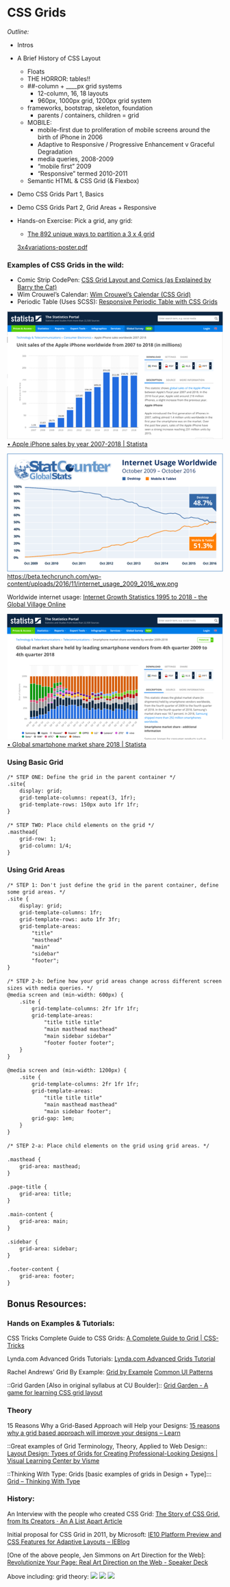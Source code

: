 # CSS Grids
_Outline:_
* Intros
* A Brief History of CSS Layout
	* Floats
	* THE HORROR: tables!!
	* ##-column + ____px grid systems
		* 12-column, 16, 18 layouts
		* 960px, 1000px grid, 1200px grid system
	* frameworks, bootstrap, skeleton, foundation
		* parents / containers, children = grid
	* MOBILE: 
		* mobile-first due to proliferation of mobile screens around the birth of iPhone in 2006
		* Adaptive to Responsive / Progressive Enhancement v Graceful Degradation
		* media queries, 2008-2009
		* “mobile first” 2009
		* “Responsive” termed 2010-2011
	* Semantic HTML & CSS Grid (& Flexbox)
* Demo CSS Grids Part 1, Basics
* Demo CSS Grids Part 2,  Grid Areas + Responsive
* Hands-on Exercise: Pick a grid, any grid:
	* [The 892 unique ways to partition a 3 x 4 grid](http://www.dubberly.com/concept-maps/3x4grid.html)

	<a href='3x4variations-poster.pdf'>3x4variations-poster.pdf</a>


### Examples of CSS Grids in the wild:
* Comic Strip CodePen:
 [CSS Grid Layout and Comics (as Explained by Barry the Cat)](https://codepen.io/tutsplus/pen/pNgZpj/)
* Wim Crouwel’s Calendar:
 [Wim Crouwel’s Calendar (CSS Grid)](https://codepen.io/droom/pen/KmwxGj/)
* Periodic Table (Uses SCSS):
 [Responsive Periodic Table with CSS Grids](https://codepen.io/dudleystorey/pen/rmWMXY/)



![](Screenshot%202019-02-07%2017.46.37.png)
[•  Apple iPhone sales by year 2007-2018 | Statista](https://www.statista.com/statistics/276306/global-apple-iphone-sales-since-fiscal-year-2007/)

![](96321BA3-4BFF-4715-B229-672F20F0F309.png)
https://beta.techcrunch.com/wp-content/uploads/2016/11/internet_usage_2009_2016_ww.png

Worldwide internet usage:
[Internet Growth Statistics 1995 to 2018 - the Global Village Online](https://www.internetworldstats.com/emarketing.htm)

![](Screenshot%202019-02-07%2017.47.16.png)
[•  Global smartphone market share 2018 | Statista](https://www.statista.com/statistics/271496/global-market-share-held-by-smartphone-vendors-since-4th-quarter-2009/)

### Using Basic Grid
```
/* STEP ONE: Define the grid in the parent container */
.site{
    display: grid;
    grid-template-columns: repeat(3, 1fr);
    grid-template-rows: 150px auto 1fr 1fr;
}

/* STEP TWO: Place child elements on the grid */
.masthead{
    grid-row: 1;
    grid-column: 1/4;
}
```



### Using Grid Areas
```
/* STEP 1: Don't just define the grid in the parent container, define some grid areas. */
.site {
	display: grid;
	grid-template-columns: 1fr;
	grid-template-rows: auto 1fr 3fr;
	grid-template-areas:
		"title"
		"masthead"
		"main"
        "sidebar"
		"footer";
}

/* STEP 2-b: Define how your grid areas change across different screen sizes with media queries. */
@media screen and (min-width: 600px) {
	.site {
		grid-template-columns: 2fr 1fr 1fr;
		grid-template-areas:
			"title title title"
			"main masthead masthead"
			"main sidebar sidebar"
            "footer footer footer";
	}
}

@media screen and (min-width: 1200px) {
	.site {
		grid-template-columns: 2fr 1fr 1fr;
		grid-template-areas:
			"title title title"
			"main masthead masthead"
			"main sidebar footer";
        grid-gap: 1em;
	}
}

/* STEP 2-a: Place child elements on the grid using grid areas. */

.masthead {
	grid-area: masthead;
}

.page-title {
	grid-area: title;
}

.main-content {
	grid-area: main;
}

.sidebar {
	grid-area: sidebar;
}

.footer-content {
	grid-area: footer;
}
```




## Bonus Resources:


### Hands on Examples & Tutorials:
CSS Tricks Complete Guide to CSS Grids:
[A Complete Guide to Grid | CSS-Tricks](https://css-tricks.com/snippets/css/complete-guide-grid/)

Lynda.com Advanced Grids Tutorials:
[Lynda.com Advanced Grids Tutorial](https://www.lynda.com/CSS-tutorials/CSS-Advanced-Layouts-Grid/622088-2.html)


Rachel Andrews’ Grid By Example:
[Grid by Example](https://gridbyexample.com/)
[Common UI Patterns](https://gridbyexample.com/patterns/)

::Grid Garden [Also in original syllabus at CU Boulder]::
[Grid Garden - A game for learning CSS grid layout](http://cssgridgarden.com/)

### Theory
15 Reasons Why a Grid-Based Approach will Help your Designs:
[15 reasons why a grid based approach will improve your designs – Learn](https://www.canva.com/learn/grid-design/)


::Great examples of Grid Terminology, Theory, Applied to Web Design::
[Layout Design: Types of Grids for Creating Professional-Looking Designs | Visual Learning Center by Visme](https://visme.co/blog/layout-design/)


::Thinking With Type: Grids [basic examples of grids in Design + Type]:::
[Grid – Thinking With Type](http://thinkingwithtype.com/grid/)

### History:
An Interview with the people who created CSS Grid:
[The Story of CSS Grid, from Its Creators · An A List Apart Article](https://alistapart.com/article/the-story-of-css-grid-from-its-creators)


Initial proposal for CSS Grid in 2011, by Microsoft:
[IE10 Platform Preview and CSS Features for Adaptive Layouts – IEBlog](https://blogs.msdn.microsoft.com/ie/2011/04/14/ie10-platform-preview-and-css-features-for-adaptive-layouts/)


[One of the above people, Jen Simmons on Art Direction for the Web]:
[Revolutionize Your Page: Real Art Direction on the Web - Speaker Deck](https://speakerdeck.com/jensimmons/revolutionize-your-page-real-art-direction-on-the-web)

Above including: grid theory:
![](Screenshot%202019-02-09%2018.22.58.png)
![](Screenshot%202019-02-09%2018.24.19.png)
![](Screenshot%202019-02-09%2018.23.39.png)




